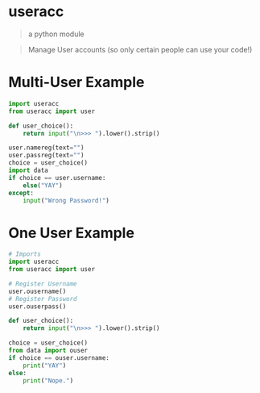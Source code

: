 # useracc
> a python module

> Manage User accounts (so only certain people can use your code!)
# Multi-User Example
```python
import useracc
from useracc import user

def user_choice():
    return input("\n>>> ").lower().strip()

user.namereg(text="")
user.passreg(text="")
choice = user_choice()
import data
if choice == user.username:
    else("YAY")
except:
    input("Wrong Password!")
```

# One User Example
```python
# Imports
import useracc
from useracc import user

# Register Username
user.ousername()
# Register Password
user.ouserpass()

def user_choice():
    return input("\n>>> ").lower().strip()

choice = user_choice()
from data import ouser
if choice == ouser.username:
    print("YAY")
else:
    print("Nope.")
```
